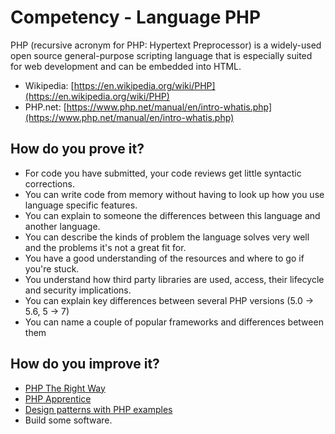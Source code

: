# Competency - Language PHP

PHP (recursive acronym for PHP: Hypertext Preprocessor) is a widely-used open source general-purpose scripting language that is especially suited for web development and can be embedded into HTML.

* Wikipedia: [https://en.wikipedia.org/wiki/PHP](https://en.wikipedia.org/wiki/PHP)
* PHP.net: [https://www.php.net/manual/en/intro-whatis.php](https://www.php.net/manual/en/intro-whatis.php)

## How do you prove it?

* For code you have submitted, your code reviews get little syntactic corrections.
* You can write code from memory without having to look up how you use language specific features.
* You can explain to someone the differences between this language and another language.
* You can describe the kinds of problem the language solves very well and the problems it's not a great fit for.
* You have a good understanding of the resources and where to go if you're stuck.
* You understand how third party libraries are used, access, their lifecycle and security implications.
* You can explain key differences between several PHP versions (5.0 -> 5.6, 5 -> 7)
* You can name a couple of popular frameworks and differences between them

## How do you improve it?

* [PHP The Right Way](https://phptherightway.com/)
* [PHP Apprentice](https://phpapprentice.com/)
* [Design patterns with PHP examples](https://refactoring.guru/design-patterns/php)
* Build some software.

